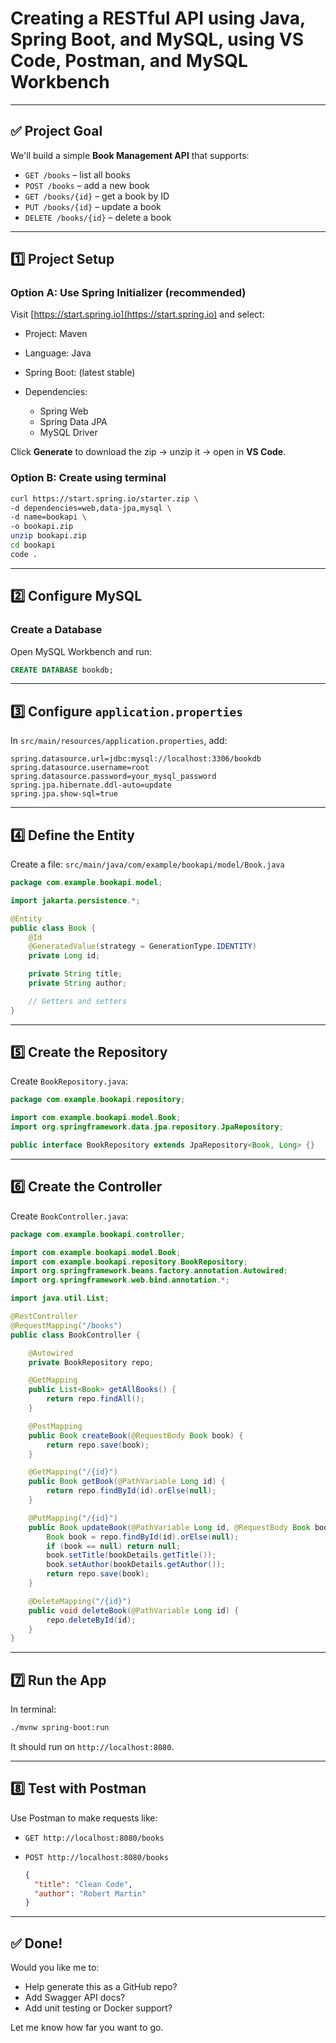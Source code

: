 # Creating a **RESTful API using Java, Spring Boot, and MySQL**, using **VS Code**, **Postman**, and **MySQL Workbench**

---

## ✅ Project Goal

We'll build a simple **Book Management API** that supports:

* `GET /books` – list all books
* `POST /books` – add a new book
* `GET /books/{id}` – get a book by ID
* `PUT /books/{id}` – update a book
* `DELETE /books/{id}` – delete a book

---

## 1️⃣ Project Setup

### Option A: Use Spring Initializer (recommended)

Visit [https://start.spring.io](https://start.spring.io) and select:

* Project: Maven
* Language: Java
* Spring Boot: (latest stable)
* Dependencies:

  * Spring Web
  * Spring Data JPA
  * MySQL Driver

Click **Generate** to download the zip → unzip it → open in **VS Code**.

### Option B: Create using terminal

```bash
curl https://start.spring.io/starter.zip \
-d dependencies=web,data-jpa,mysql \
-d name=bookapi \
-o bookapi.zip
unzip bookapi.zip
cd bookapi
code .
```

---

## 2️⃣ Configure MySQL

### Create a Database

Open MySQL Workbench and run:

```sql
CREATE DATABASE bookdb;
```

---

## 3️⃣ Configure `application.properties`

In `src/main/resources/application.properties`, add:

```properties
spring.datasource.url=jdbc:mysql://localhost:3306/bookdb
spring.datasource.username=root
spring.datasource.password=your_mysql_password
spring.jpa.hibernate.ddl-auto=update
spring.jpa.show-sql=true
```

---

## 4️⃣ Define the Entity

Create a file: `src/main/java/com/example/bookapi/model/Book.java`

```java
package com.example.bookapi.model;

import jakarta.persistence.*;

@Entity
public class Book {
    @Id
    @GeneratedValue(strategy = GenerationType.IDENTITY)
    private Long id;

    private String title;
    private String author;

    // Getters and setters
}
```

---

## 5️⃣ Create the Repository

Create `BookRepository.java`:

```java
package com.example.bookapi.repository;

import com.example.bookapi.model.Book;
import org.springframework.data.jpa.repository.JpaRepository;

public interface BookRepository extends JpaRepository<Book, Long> {}
```

---

## 6️⃣ Create the Controller

Create `BookController.java`:

```java
package com.example.bookapi.controller;

import com.example.bookapi.model.Book;
import com.example.bookapi.repository.BookRepository;
import org.springframework.beans.factory.annotation.Autowired;
import org.springframework.web.bind.annotation.*;

import java.util.List;

@RestController
@RequestMapping("/books")
public class BookController {

    @Autowired
    private BookRepository repo;

    @GetMapping
    public List<Book> getAllBooks() {
        return repo.findAll();
    }

    @PostMapping
    public Book createBook(@RequestBody Book book) {
        return repo.save(book);
    }

    @GetMapping("/{id}")
    public Book getBook(@PathVariable Long id) {
        return repo.findById(id).orElse(null);
    }

    @PutMapping("/{id}")
    public Book updateBook(@PathVariable Long id, @RequestBody Book bookDetails) {
        Book book = repo.findById(id).orElse(null);
        if (book == null) return null;
        book.setTitle(bookDetails.getTitle());
        book.setAuthor(bookDetails.getAuthor());
        return repo.save(book);
    }

    @DeleteMapping("/{id}")
    public void deleteBook(@PathVariable Long id) {
        repo.deleteById(id);
    }
}
```

---

## 7️⃣ Run the App

In terminal:

```bash
./mvnw spring-boot:run
```

It should run on `http://localhost:8080`.

---

## 8️⃣ Test with Postman

Use Postman to make requests like:

* `GET http://localhost:8080/books`
* `POST http://localhost:8080/books`

  ```json
  {
    "title": "Clean Code",
    "author": "Robert Martin"
  }
  ```

---

## ✅ Done!

Would you like me to:

* Help generate this as a GitHub repo?
* Add Swagger API docs?
* Add unit testing or Docker support?

Let me know how far you want to go.

